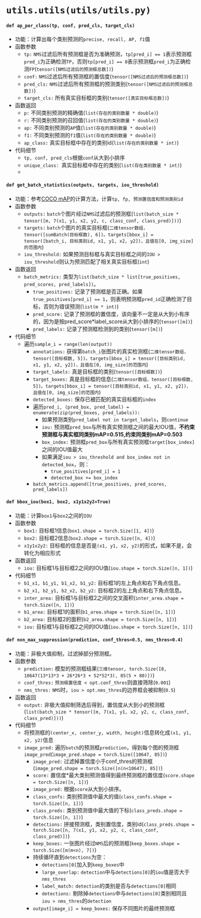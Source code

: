 # `utils.utils(utils/utils.py)`
#### `def ap_per_class(tp, conf, pred_cls, target_cls)`
- 功能：计算出每个类别预测的`precise, recall, AP, f1`值
- 函数参数
  - `tp:` `NMS`过滤后所有预测框是否为准确预测，`tp[pred_i] == 1`表示预测框`pred_i`为正确检测`TP`，否则`tp[pred_i] == 0`表示预测框`pred_i`为正确检测`FP`(`tensor([NMS过滤后的预测框总数])`)
  - `conf:` `NMS`过滤后所有预测框的置信度(`tensor([NMS过滤后的预测框总数])`)
  - `pred_cls:` `NMS`过滤后所有预测框的预测类别(`tensor([NMS过滤后的预测框总数])`)
  - `target_cls:` 所有真实目标框的类别(`tensor([真实目标框总数])`)
- 函数返回
  - `p:` 不同类别预测的精确值(`list(存在的类别数量 * double)`)
  - `r:` 不同类别预测的召回值(`list(存在的类别数量 * double)`)
  - `ap:` 不同类别预测的`AP`值(`list(存在的类别数量 * double)`)
  - `f1:` 不同类别预测的`f1`值(`list(存在的类别数量 * double)`)
  - `ap_class:` 真实目标框中存在的类别id(`list(存在的类别数量 * int)`)
- 代码细节
  - `tp, conf, pred_cls`根据`conf`从大到小排序
  - `unique_class: `真实目标框中存在的类别(`list(存在类别数量 * int)`)
  - 
  

#### `def get_batch_statistics(outputs, targets, iou_threshold)`
- 功能：参考[COCO mAP]的计算方法，计算`tp, fp, 预测置信度和预测类别id`
- 函数参数
  - `outputs:` `batch`个图片经过`NMS`过滤后的预测框(`list(batch_size * tensor([m, 7(x1, y1, x2, y2, c, class_conf, class_pred)]))`)
  - `targets:` `batch`个图片的真实目标框(`二维tensor数组，tensor([sumBatch(目标框数), 6])。targets[bbox_i] = tensor([batch_i, 目标类别id, x1, y1, x2, y2])，且值在[0, img_size]的范围内`)
  - `iou_threshold:` 如果预测目标框与真实目标框之间的`IOU > iou_threshold`则认为预测匹配了相关真实目标框(`int`)
- 函数返回
  - `batch_metrics:` 类型为`list(batch_size * list[true_positives, pred_scores, pred_labels])`。
    - `true_positives:` 记录了预测框是否正确。如果`true_positives[pred_i] == 1`，则表明预测框`pred_id`正确检测了目标，否则为错误预测(`list(m * int)`)
    - `pred_score:` 记录了预测框的置信度，该向量不一定是从大到小有序的，因为是按pred_score*label_score从大到小排序的(`tensor([m])`)
    - `pred_labels:` 记录了预测框检测到的类别(`tensor([m])`)
- 代码细节
  - 遍历`sample_i = range(len(output))`
    - `annotations:` 获得第`batch_i`张图片的真实检测框(`二维tensor数组，tensor([目标框数, 5])。targets[bbox_i] = tensor([目标类别id, x1, y1, x2, y2])，且值在[0, img_size]的范围内`)
    - `target_labels:` 真是目标框的类别(`tensor([目标框数])`)
    - `target_boxes:` 真是目标框的信息(`二维tensor数组，tensor([目标框数, 5])。targets[bbox_i] = tensor([目标类别id, x1, y1, x2, y2])，且值在[0, img_size]的范围内`)
    - `detected_boxes:` 保存已被匹配的真实目标框的`index`
    - 遍历`pred_i, (pred_box, pred_label) = enumerate(zip(pred_boxes, pred_labels)):`
      - 如果预测类别`pred_label not in target_labels`，则`continue`
      - `iou:` 预测框`pred_box`与所有真实预测框之间的最大IOU值，**不约束预测框与真实框同类别mAP=0.515,约束同类别mAP=0.503**
      - `box_index:` 预测框`pred_box`与所有真实预测框`target[box_index]`之间的IOU值最大
      - 如果满足`iou > iou_threshold and box_index not in detected_box`，则：
        - `true_positives[pred_i] = 1`
        - `detected_box += box_index`
    - `batch_metrics.append([true_positives, pred_scores, pred_labels])`

#### `def bbox_iou(box1, box2, x1y1x2y2=True)`
- 功能：计算`box1`与`box2`之间的`IOU`
- 函数参数
  - `box1:` 目标框1信息(`box1.shape = torch.Size([1, 4])`)
  - `box2:` 目标框2信息(`box2.shape = torch.Size([n, 4])`)
  - `x1y1x2y2:` 目标框的信息是否是`(x1, y1, x2, y2)`的形式，如果不是，会转化为相应形式
- 函数返回
  - `iou:` 目标框1与目标框2之间的IOU值(`iou.shape = torch.Size([n, 1])`)
- 代码细节
  - `b1_x1, b1_y1, b1_x2, b1_y2:` 目标框1的左上角点和右下角点信息。
  - `b2_x1, b2_y1, b2_x2, b2_y2:` 目标框2的左上角点和右下角点信息。
  - `inter_area:` 目标框1与目标框2之间的交叉面积(`inter_area.shape = torch.Size([n, 1])`)
  - `b1_area:` 目标框1的面积(`b1_area.shape = torch.Size([n, 1])`)
  - `b2_area:` 目标框2的面积(`b2_area.shape = torch.Size([n, 1])`)
  - `iou:` 目标框1与目标框2之间的IOU值(`iou.shape = torch.Size([n, 1])`)

#### `def non_max_suppression(prediction, conf_thres=0.5, nms_thres=0.4)`
- 功能：非极大值抑制，过滤掉部分预测框。
- 函数参数
  - `prediction:` 模型的预测框结果(`三维tensor, torch.Size([8, 10647(13*13*3 + 26*26*3 + 52*52*3), 85(5 + 80)])`)
  - `conf_thres:` `预测框置信度 < opt.conf_thres`则直接筛除(`0.001`)
  - `nms_thres:` `NMS`时，`iou > opt.nms_thres`的边界框会被抑制(`0.5`)
- 函数返回
  - `output:` 非极大值抑制筛选后得到，置信度从大到小的预测框(`list(batch_size * tensor([m, 7(x1, y1, x2, y2, c, class_conf, class_pred)]))`)
- 代码细节
  - 将预测框的`(center_x, center_y, width, height)`信息转化成`(x1, y1, x2, y2)`信息
  - `image_pred:` 遍历`batch`的预测框`prediction`，得到每个图的预测框`image_pred`(`image_pred.shape = torch.Size([10647, 85])`)
    - `image_pred:` 过滤掉置信度小于conf_thres的预测框(`image_pred.shape = torch.Size([n(n<10647), 85])`)
    - `score:` 置信度*最大类别预测值得到最终预测框的置信度(`score.shape = torch.Size([n, 1])`)
    - `image_pred:` 根据`score`从大到小排序。
    - `class_confs:` 类别预测值中最大的值(`class_confs.shape = torch.Size([n, 1])`)
    - `class_preds:` 类别预测值中最大值的下标(`class_preds.shape = torch.Size([n, 1])`)
    - `detections:` 拼接预测框，类别置信度，类别id(`class_preds.shape = torch.Size([n, 7(x1, y1, x2, y2, c, class_conf, class_pred)])`)
    - `keep_boxes:` 一张图片经过`NMS`后的预测框(`keep_boxes.shape = torch.Size([m(m<n), 7])`)
    - 持续循环直到`detections`为空：
      - `detections[0]`加入到`keep_boxes`中
      - `large_overlap:` `detection`中与`detections[0]`的`iou`值是否大于`nms_thres`
      - `label_match:` `detection`的类别是否与`detections[0]`相同
      - `detections:` 剔除掉`detections`中与`detections[0]`类别相同且`iou > nms_thres`的`detection`
    - `output[image_i] = keep_boxes:` 保存不同图片的最终预测框

[COCO mAP]:<https://github.com/LbyG/MOT-Paper-Notes/blob/master/evaluate-metric.md#map%E7%9B%AE%E6%A0%87%E6%A3%80%E6%B5%8B>
